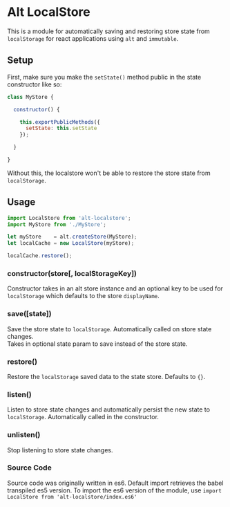 # Alt LocalStore

This is a module for automatically saving and restoring store state from `localStorage` for react applications using `alt` and `immutable`.


## Setup

First, make sure you make the `setState()` method public in the state constructor like so:

```javascript
class MyStore {

  constructor() {

    this.exportPublicMethods({
      setState: this.setState
    });

  }

}
```

Without this, the localstore won't be able to restore the store state from `localStorage`.


## Usage

```javascript
import LocalStore from 'alt-localstore';
import MyStore from './MyStore';

let myStore    = alt.createStore(MyStore);
let localCache = new LocalStore(myStore);

localCache.restore();
```

### constructor(store[, localStorageKey])
Constructor takes in an alt store instance and an optional key to be used for `localStorage` which defaults to the store `displayName`.

### save([state])
Save the store state to `localStorage`. Automatically called on store state changes.  
Takes in optional state param to save instead of the store state.

### restore()
Restore the `localStorage` saved data to the state store. Defaults to `{}`.


### listen()
Listen to store state changes and automatically persist the new state to `localStorage`.
Automatically called in the constructor.


### unlisten()
Stop listening to store state changes.


### Source Code
Source code was originally written in es6. Default import retrieves the babel transpiled es5 version. To import the es6 version of the module, use `import LocalStore from 'alt-localstore/index.es6'`
